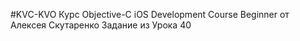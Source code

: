 #KVC-KVO
Курс Objective-C iOS Development Course Beginner от Алексея Скутаренко Задание из Урока 40

